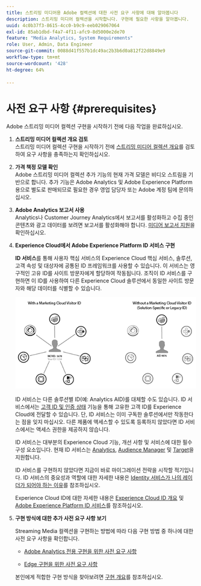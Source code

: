```yaml
---
title: 스트리밍 미디어용 Adobe 컬렉션에 대한 사전 요구 사항에 대해 알아봅니다
description: 스트리밍 미디어 컬렉션을 시작합니다. 구현에 필요한 사항을 알아봅니다.
uuid: 4c0b37f3-8615-4cc0-b9c9-eeb029067064
exl-id: 85ab1dbd-f4a7-4f11-afc9-8d5000e2de70
feature: "Media Analytics, System Requirements"
role: User, Admin, Data Engineer
source-git-commit: 0088d41f557b1dc49ac2b3b6d0a812f22d8849e9
workflow-type: tm+mt
source-wordcount: '428'
ht-degree: 64%

---
```


# 사전 요구 사항 {#prerequisites}

Adobe 스트리밍 미디어 컬렉션 구현을 시작하기 전에 다음 작업을 완료하십시오.

1. **스트리밍 미디어 컬렉션 개요 검토**<br>
스트리밍 미디어 컬렉션 구현을 시작하기 전에 [스트리밍 미디어 컬렉션 개요](/help/media-overview.md)를 검토하여 요구 사항을 충족하는지 확인하십시오.

1. **가격 책정 모델 확인**<br>
Adobe 스트리밍 미디어 컬렉션 추가 기능의 현재 가격 모델은 비디오 스트림을 기반으로 합니다. 추가 기능은 Adobe Analytics 및 Adobe Experience Platform용으로 별도로 판매되므로 필요한 경우 영업 담당자 또는 Adobe 계정 팀에 문의하십시오.

1. **Adobe Analytics 보고서 사용**<br>
Analytics나 Customer Journey Analytics에서 보고서를 활성화하고 수집 중인 콘텐츠와 광고 데이터를 보려면 보고서를 활성화해야 합니다. [미디어 보고서 지원](/help/reporting/media-reports-enable.md)을 확인하십시오.

1. **Experience Cloud에서 Adobe Experience Platform ID 서비스 구현**

   **ID 서비스**&#x200B;를 통해 사용자 핵심 서비스의 Experience Cloud 핵심 서비스, 솔루션, 고객 속성 및 대상자에 공통된 ID 프레임워크를 사용할 수 있습니다. 이 서비스는 영구적인 고유 ID를 사이트 방문자에게 할당하여 작동됩니다. 조직이 ID 서비스를 구현하면 이 ID를 사용하여 다른 Experience Cloud 솔루션에서 동일한 사이트 방문자와 해당 데이터를 식별할 수 있습니다.

   ![ID 서비스 그래픽](assets/mc_id_service_graphic.png)

   ID 서비스는 다른 솔루션별 ID(예: Analytics AID)를 대체할 수도 있습니다. ID 서비스에서는 [고객 ID 및 인증 상태](https://experienceleague.adobe.com/docs/id-service/using/reference/authenticated-state.html?lang=ko-KR) 기능을 통해 고유한 고객 ID를 Experience Cloud에 전달할 수 있습니다. 단, ID 서비스는 이미 구독한 솔루션에서만 작동한다는 점을 잊지 마십시오. 다른 제품에 액세스할 수 있도록 등록하지 않았다면 ID 서비스에서는 액세스 권한을 제공하지 않습니다.

   ID 서비스는 대부분의 Experience Cloud 기능, 개선 사항 및 서비스에 대한 필수 구성 요소입니다. 현재 ID 서비스는 [Analytics](https://www.adobe.com/kr/marketing-cloud/web-analytics.html), [Audience Manager](https://www.adobe.com/kr/marketing-cloud/data-management-platform.html) 및 [Target](https://www.adobe.com/kr/marketing-cloud/testing-targeting.html)을 지원합니다.

   ID 서비스를 구현하지 않았다면 지금이 바로 마이그레이션 전략을 시작할 적기입니다. ID 서비스의 중요성과 역할에 대한 자세한 내용은 [Identity 서비스가 나의 레이더가 되어야 하는 이유](https://theblog.adobe.com/why-new-adobe-marketing-cloud-id-service-should-be-on-your-radar/)를 참조하십시오.

   Experience Cloud ID에 대한 자세한 내용은 [Experience Cloud ID 개요](https://experienceleague.adobe.com/docs/id-service/using/intro/overview.html) 및 [Adobe Experience Platform ID 서비스](https://experienceleague.adobe.com/docs/id-service/using/home.html)를 참조하십시오.

1. **구현 방식에 대한 추가 사전 요구 사항 보기**

   Streaming Media 컬렉션을 구현하는 방법에 따라 다음 구현 방법 중 하나에 대한 사전 요구 사항을 확인합니다.

   * [Adobe Analytics 전용 구현을 위한 사전 요구 사항](/help/implementation/media-sdk/setup/prerequisites-analytics.md)

   * [Edge 구현을 위한 사전 요구 사항](/help/implementation/edge/prerequisites-edge.md)

   본인에게 적합한 구현 방식을 찾아보려면 [구현 개요](/help/implementation/overview.md)를 참조하십시오.
